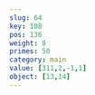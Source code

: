 ```yaml
---
slug: 64
key: 108
pos: 136
weight: 8
primes: 50
category: main
value: [311,2,-1,1]
object: [13,14]
---
```


